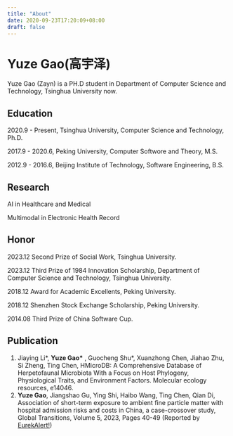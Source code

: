 ```yaml
---
title: "About"
date: 2020-09-23T17:20:09+08:00
draft: false
---
```


# Yuze Gao(高宇泽)

Yuze Gao (Zayn) is a PH.D student in Department of Computer Science and Technology, Tsinghua University now.

## Education

2020.9 - Present, Tsinghua University, Computer Science and Technology, Ph.D.

2017.9 - 2020.6, Peking University, Computer Softwore and Theory, M.S.

2012.9 - 2016.6, Beijing Institute of Technology, Software Engineering, B.S.

## Research 

AI in Healthcare and Medical

Multimodal in Electronic Health Record

## Honor

2023.12 Second Prize of Social Work, Tsinghua University.

2023.12 Third Prize of 1984 Innovation Scholarship, Department of Computer Science and Technology, Tsinghua University.

2018.12 Award for Academic Excellents, Peking University.

2018.12 Shenzhen Stock Exchange Scholarship, Peking University.

2014.08 Third Prize of  China Software Cup.

## Publication

1. Jiaying Li\*, **Yuze Gao\*** , Guocheng Shu\*, Xuanzhong Chen, Jiahao Zhu, Si Zheng, Ting Chen, HMicroDB: A Comprehensive Database of Herpetofaunal Microbiota With a Focus on Host Phylogeny, Physiological Traits, and Environment Factors. Molecular ecology resources, e14046.
1. **Yuze Gao**, Jiangshao Gu, Ying Shi, Haibo Wang, Ting Chen, Qian Di, Association of short-term exposure to ambient fine particle matter with hospital admission risks and costs in China, a case-crossover study, Global Transitions, Volume 5, 2023, Pages 40-49 (Reported by [EurekAlert!](https://www.eurekalert.org/news-releases/993023))

